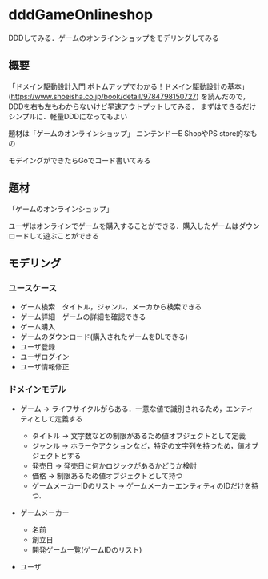 # dddGameOnlineshop
DDDしてみる．ゲームのオンラインショップをモデリングしてみる

## 概要

「ドメイン駆動設計入門 ボトムアップでわかる！ドメイン駆動設計の基本」(https://www.shoeisha.co.jp/book/detail/9784798150727)
を読んだので，DDDを右も左もわからないけど早速アウトプットしてみる．
まずはできるだけシンプルに．軽量DDDになってもよい

題材は「ゲームのオンラインショップ」
ニンテンドーE ShopやPS store的なもの

モデイングができたらGoでコード書いてみる

## 題材
「ゲームのオンラインショップ」

ユーザはオンラインでゲームを購入することができる．購入したゲームはダウンロードして遊ぶことができる

## モデリング

### ユースケース
- ゲーム検索　タイトル，ジャンル，メーカから検索できる
- ゲーム詳細　ゲームの詳細を確認できる
- ゲーム購入
- ゲームのダウンロード(購入されたゲームをDLできる)
- ユーザ登録
- ユーザログイン
- ユーザ情報修正


### ドメインモデル
- ゲーム -> ライフサイクルがらある．一意な値で識別されるため，エンティティとして定義する
  - タイトル -> 文字数などの制限があるため値オブジェクトとして定義
  - ジャンル -> ホラーやアクションなど，特定の文字列を持つため，値オブジェクトとする
  - 発売日 -> 発売日に何かロジックがあるかどうか検討
  - 価格 -> 制限あるため値オブジェクトとして持つ
  - ゲームメーカーIDのリスト -> ゲームメーカーエンティティのIDだけを持つ.
  
- ゲームメーカー
  - 名前
  - 創立日
  - 開発ゲーム一覧(ゲームIDのリスト)

- ユーザ

